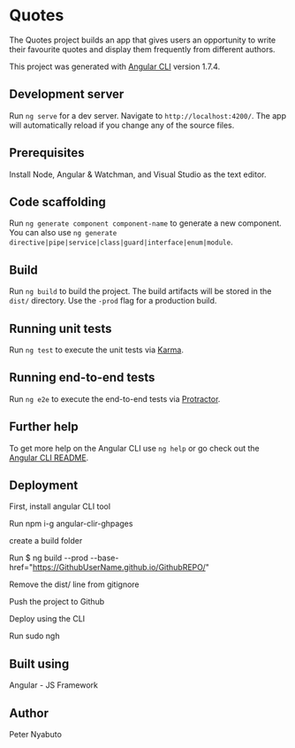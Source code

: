 # Quotes
The Quotes project builds an app that gives users an opportunity to write their favourite quotes and display them frequently from different authors.

This project was generated with [Angular CLI](https://github.com/angular/angular-cli) version 1.7.4.

## Development server

Run `ng serve` for a dev server. Navigate to `http://localhost:4200/`. The app will automatically reload if you change any of the source files.

## Prerequisites
Install Node, Angular & Watchman, and Visual Studio as the text editor.


## Code scaffolding

Run `ng generate component component-name` to generate a new component. You can also use `ng generate directive|pipe|service|class|guard|interface|enum|module`.

## Build

Run `ng build` to build the project. The build artifacts will be stored in the `dist/` directory. Use the `-prod` flag for a production build.

## Running unit tests

Run `ng test` to execute the unit tests via [Karma](https://karma-runner.github.io).

## Running end-to-end tests

Run `ng e2e` to execute the end-to-end tests via [Protractor](http://www.protractortest.org/).

## Further help

To get more help on the Angular CLI use `ng help` or go check out the [Angular CLI README](https://github.com/angular/angular-cli/blob/master/README.md).

## Deployment
First, install angular CLI tool

Run npm i-g angular-clir-ghpages

create a build folder

Run $ ng build --prod --base-href="https://GithubUserName.github.io/GithubREPO/"

Remove the dist/ line from gitignore

Push the project to Github

Deploy using the CLI

Run sudo ngh

## Built using

Angular - JS Framework

## Author
Peter Nyabuto
